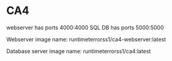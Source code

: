 # CA4

webserver has ports 4000:4000
SQL DB has ports 5000:5000

Webserver image name:
runtimeterrorss1/ca4-webserver:latest

Database server image name:
runtimeterrorss1/ca4:latest
